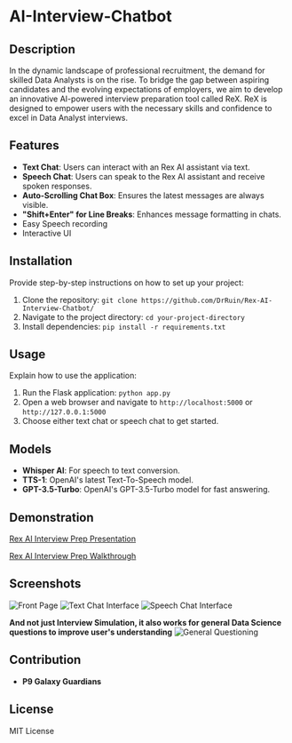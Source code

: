 # AI-Interview-Chatbot

## Description

In the dynamic landscape of professional recruitment, the demand for skilled Data Analysts is on the rise. To bridge the gap between aspiring candidates and the evolving expectations of employers, we aim to develop an innovative AI-powered interview preparation tool called ReX. ReX is designed to empower users with the necessary skills and confidence to excel in Data Analyst interviews.

## Features

- **Text Chat**: Users can interact with an Rex AI assistant via text.
- **Speech Chat**: Users can speak to the Rex AI assistant and receive spoken responses.
- **Auto-Scrolling Chat Box**: Ensures the latest messages are always visible.
- **"Shift+Enter" for Line Breaks**: Enhances message formatting in chats.
- Easy Speech recording
- Interactive UI

## Installation

Provide step-by-step instructions on how to set up your project:

1. Clone the repository: `git clone https://github.com/DrRuin/Rex-AI-Interview-Chatbot/`
2. Navigate to the project directory: `cd your-project-directory`
3. Install dependencies: `pip install -r requirements.txt`

## Usage

Explain how to use the application:

1. Run the Flask application: `python app.py`
2. Open a web browser and navigate to `http://localhost:5000` or `http://127.0.0.1:5000`
3. Choose either text chat or speech chat to get started.

## Models

- **Whisper AI**: For speech to text conversion.
- **TTS-1**: OpenAI's latest Text-To-Speech model.
- **GPT-3.5-Turbo**: OpenAI's GPT-3.5-Turbo model for fast answering.


## Demonstration

[Rex AI Interview Prep Presentation](https://www.youtube.com/watch?v=ra9E84YI1l4)

[Rex AI Interview Prep Walkthrough](https://www.youtube.com/watch?v=t6ZPUlb_a2Y)



## Screenshots

![Front Page](https://i.imgur.com/srSLalf.png)
![Text Chat Interface](https://i.imgur.com/0oF5eir.png)
![Speech Chat Interface](https://i.imgur.com/op9crEA.png)

**And not just Interview Simulation, it also works for general Data Science questions to improve user's understanding**
![General Questioning](https://i.imgur.com/Rkosl69.png)


## Contribution

- **P9 Galaxy Guardians**

## License

MIT License
